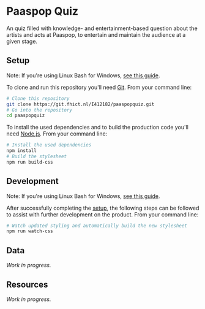 # Paaspop Quiz
An quiz filled with knowledge- and entertainment-based question about the artists and acts at Paaspop, to entertain and maintain the audience at a given stage.

## Setup
Note: If you're using Linux Bash for Windows, [see this guide](https://www.howtogeek.com/261575/how-to-run-graphical-linux-desktop-applications-from-windows-10s-bash-shell/).

To clone and run this repository you'll need [Git](https://git-scm.com). From your command line:

```bash
# Clone this repository
git clone https://git.fhict.nl/I412182/paaspopquiz.git
# Go into the repository
cd paaspopquiz
```

To install the used dependencies and to build the production code you'll need [Node.js](https://nodejs.org/en/download/). From your command line:

```bash
# Install the used dependencies
npm install
# Build the stylesheet
npm run build-css
```

## Development
Note: If you're using Linux Bash for Windows, [see this guide](https://www.howtogeek.com/261575/how-to-run-graphical-linux-desktop-applications-from-windows-10s-bash-shell/).

After successfully completing the [setup](#setup), the following steps can be followed to assist with further development on the product. From your command line:

```bash
# Watch updated styling and automatically build the new stylesheet
npm run watch-css
```

## Data
*Work in progress.*

## Resources
*Work in progress.*